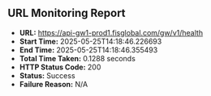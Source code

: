 ## URL Monitoring Report

- **URL:** https://api-gw1-prod1.fisglobal.com/gw/v1/health
- **Start Time:** 2025-05-25T14:18:46.226693
- **End Time:** 2025-05-25T14:18:46.355493
- **Total Time Taken:** 0.1288 seconds
- **HTTP Status Code:** 200
- **Status:** Success
- **Failure Reason:** N/A

